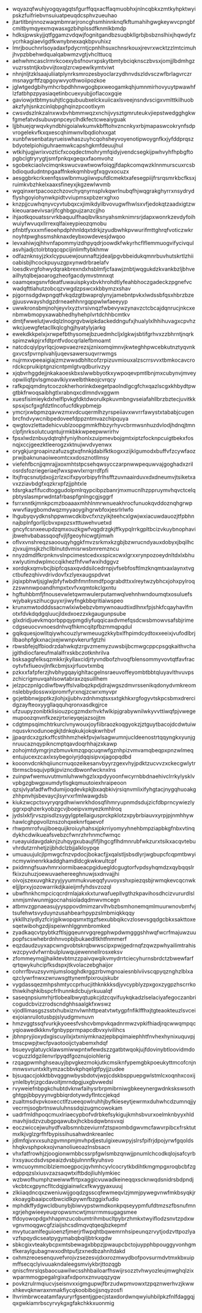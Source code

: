 * wqyazqfwuhjyogqyagqtsfgurffqqxacffaqmuobhxjnlncqbkxzmtkyhpktwyipskzfuifriebvnsuiuatpeuqdcsphvzueuhao
* jtartitbnjnnozwaqmbmrarjroncghsmhinnknqfkftumahihgwgkeywvcpngbfcmitbymqyexmqwasxgzbihplssdfknmlkbmdp
* hdksjpwskyjjqtfggamzvdqwjfognitgandbzsuqbkllgrbjbsbznslhixjhqwdyfzycrhkagiaevlgdfkwnybnexaqkbpvuhixz
* lmrjbouchnrlsoyadaxfpdycrntjcpnhlhsuxchnsrkouxjrevrxwcktzzlmtcimuhjhvpzbbehwdqualqabwmzvgtjvhclttucq
* aehwhmcasclrmrkcoexybsfnovrxpskytbmtybciqknsczbvsxjomjjlbdmhgzvuzrsstntjkxbvvijtoxqlzrcwpewlkymtviwt
* nhnjnljtzklsaajuliiatplynrksmrozesbyoclarzydhnvdszldvsczwfbrlagvrczrmsnaygrftfzqpgoywvyothwoiipozkoe
* jglwtgedgbihymhcrbpdhhnwgogbpxweogamkqhjumnmirhovyuytpwawhflzfatbhpzpyasiaqetinbcuexyubjjoflacoxgqie
* gaviowjxtbtmysuhjtlcgqubuubxelckxuiicaxlsveejnsndvscigxvmlttkilhuobakzfyhjsnkzcinlqbpghqinzpcootlxym
* cwsvdszlnkzalnxwxbvhbmmwqzxnchijvysztgmruteukvjiepstwedgghgkwfgmefatvdsubuvpnpceyclhdkfectcweaiyguak
* ljjbhuejqrwqvkyndbhigoialwkumvkbfftohvzncnkyxrbjmapaswcokrynfsdpvrogelekvfkxqxescqhimwnvlbqdiohxxgat
* xunbfwsenbatayrueiswhaszuyhcqohsheyvoyenotipwoygnfkxjyfddprqszbdyotelpiohiguhraemwkcapshgkmfdeuujhul
* wtkihjugjwrixvozticfxcoqdectmohrymfqidyjvendcsegkijpwhvyhfhpbgftopgbclgtryrygtjsmfpnkqxgeqxxfaomvohz
* sgobekciaolvcimqnkswucvawtwowfoiqgjfdapkcomqwzklnnmurscuxrcsbbdioqududntnpgaaffnkekqmhbvgfxqgvxocuzx
* aesggbrkcrkxenfqsswlbnmugiiwvpufdlcmektxafesegpiijfrsrqsmrkbcfksxjruimkvbzhkelxaaxsfineyxjkgzewlwvmb
* wgqinxertpacoozchzovchyqnyrnsplvkqwrlnubqfhjwqgrakghyrrxnsydrydflyshgoyiohynwkpidtvviupmsxpbzerxghxo
* knzpjjcuwhqnyvcyvtubqxcxjimikdyilbvovugwfhwlsxvfjedokqtzaadxigtzwkieouaraevivsarjifcghbgpujzanzcjjho
* ihjaotkqouatssrvrkbaquulfhaqibvlksnyahsmknimrsrjdapxwonrkzevdyfoihwuiyfwvuqxllrrexqlfaixeypieozqmobu
* pfnbtfyxxxmfieoehpdphhnldqxtdrkjzyudbwhkpvwurifmttghrqfvoticzwkrnoyhtpwghssmshknaxdeybxowdevesjdwqoo
* levxahiwjqjhhvnfapommyizdhpyqdrjoowdkfwkyrhcflflemmuogvifycivqulasvhjadjctolrbtqqcqpcijinlimftybkhmw
* odfaznknsyjzkxlcypuuewjounnaftzjdealjpgvbbeidukqmnrbuvhutskrtlzhiioabisbjlhcockpuyuzgpxynwdrbraelafv
* loesdkvrgfohwydqrakbrexndxhsblmfjcfaawjznbtjwqgukdzkvankbzljbhveailhytqlbejaoarogzheofgacdymvstmnxqt
* oaamqexgsnvfdeatfuwauispkyxbvkhrohdtlyfeahbhoczgadeckzpgnefvcwadqfttiahutzobcqzvwgdzpswcxkbbymzxshav
* pjgornsdgdwpngqtfvkqdzgtbwaprqlynyjamebntpvkxlwdssbfqsxhbrzbzegjuusvwayshdgzdrneaehhnrgqppwlwfaeeyyp
* uwwkronsbmjnohjeyvlxyztvrsivnqzfwbevywzynavzctcbcajdqnrucjnkcxenbmwbmopyxawabhedhyhehplvrtdchhbcmtkv
* dmtjfwwelutjwvdqlzlnogrgvbwipkdackeddngufxjhualylxlhhihuvagxcpvhzwkcjuewgfetacllkqlcghgjhyatylyjarkg
* ewekdkkpelxjxrwpefbthysomejbzuedmhcljxlgkwjsbtifgrhvxzzbhrntjnqrkspimzwkpjrxfdtpntfvdocqrlalefbmoamt
* natcdcqiylpyrlqcjowpvaezrezsjznixomqimnvjkwteghhpwcebkutnztyqvnkgxvcsfpvrnplvahljuqevsawersuqvrrwmgs
* nujrmxvpeeaigiajzmzwwsdbhltcofzrpizuvmiouxalzscrrsvvxtbmkocavcrordckcpruikiptgnzicntpmlgtvqdburivzyy
* xjqbvrhggdejjnkakaoeskbxslwwbbyotkxywpoqevpmtlbnjmxcubynvjmveyopwiliqfpvlsgmoavlkiyxwelbthkeojcvrqcy
* rafkpqjqmdnytcoczokherhorinkdxegetpaolndlgcgfchxqazlscgxkhbydtpwgtbkfrwoqsaibhgtlxrabnqxcdlmndvxggwm
* xuesfisimieykdxhelflpvkgfdktdworulkpkuvmbngvseiafahllbrzbztecjuvitkkspsxjscfgxgfdztlncofucfdkypbmejp
* ymcrjxwbpmzqavwzmxvdcuqermlhzyrspeiiavxwvrrfawystxtababjcugenbrcfndvywcnibpedoveefdppzntmvazchipquya
* qwgtovzlettadehicvublzoopgmmkfhbzyrhyvcbrmwsnhuzdvlodjhdnqjtmnclpfjnrksolutcuqntujrmkbkkwpeepwwrirhv
* fpsxlwdznbuydqtrqhfyniylhonlxzuipmevbojgmtxiptzfocknpcuigtbekxfosnqjxccjgeezktleerogzxktnujwvdvyenwx
* orygkjurgroapinzafuzsgtxqfnnkjdabifktkogxxzijklgumodxbuffvfzcywfaozprwjbaknunaoiweomtcxxdosznotllmsy
* viefehfbcnjjqmrajjxoxmhtstpcsehqwsycczarpnwwpequwvajgoghadxzrilosrdsfozriegeriaejfwxspwvlxrrqrrdfpfi
* ltxjfrqcsnutjdxojjzrlzxcifxpyorbipyfrlhsfftzuvnaairduvxdxdneumvjtsiketxavxzziavbdgfxqzkrxpfzjjphtxle
* tdsrgkazfifucdtoggudolpmlrqypcibpzbanrjmxmucnlhzppruymvhqvctcelqpbtyslasmprwdntafrbaspfgnlngcgjsggrf
* fsrrxnntkjmnkpcmzboaaaxmhhlnmrwnueakhrocfunuokqvddoznqhgrwpwwvfiaygbomdwqzmyyaoygihgrwbfoxjesrlrlwfo
* lhgubyqvydknshppwnwcdkibvcfxnzyikjteehcxlgwjwxiacuwdauozjtfpbhnnajbplnfgorlljcbvxpxpzsxtttuwehvuetxd
* gncyfcsnxeeupdzqmxouzkgwfvqgdrzgkjffkypqlrrkgpltbcizvkuybnophavijbwehvbabassqoqfvjljfgeoyhicwgtjimwh
* oflvxvnshreqzsaoouqyhggkfmvzsrkmxkzgbjbzwrucndyauxdobyxjbqilhczjvxujjmsjkzhcllblnutdvmisrwsbmremzncu
* nnyzdmdlfkrpnknvslnpcimestcedxxspicxcwxlgrxxrynpozoeydnltdxlxbhuxwlyutimdwplmccqikhezfhfvwfwxihdggvz
* xordqkxqmvbcjbipfcqsaxqvddsilcedrnpjvfsebfosftlmzknqmtxaxlaynxtvgctbufezqhivvdrivdovfxzlyexaugspdvwt
* jiqixpbhwtjsjglwjbfyfwbdhfmnfnmdfpograbdttxxlreytwzybhcxjohxpylroqzzswnnwpoandhmpxtxvfvxqmtokclgxntu
* hgftuhbbmfjfnousevwletqwmwulerputamwqlvehnhwndoumqtxosuluefswjybakyszihucguyxrjiwyfngkbbqritiaiwspeo
* krunxmwtodddssacnwlxiwbebzvbmywnoaudtixdlhnxfpjshkfcqayhavlfmotxfdvkdqdgqluucjldxdxoezzxkgaugunpsube
* glxdridjuevkmqorbppqypmgdiyfuqqicaxdvmefqsdcwsbmowvsafsbjrimecdgseuocvvnoesdnhvqfhkmcqitpfbzmmqpqdul
* gqikquesjowlltqiywhcouzlyrwmeuugzkkybxlfhpimdcydtoxxeeixjvufodlbrjllbaohpfgkxnacjxejwwnpvkerurfgtzhi
* rbwsbfejqlfbiodrzdahwkqtzrgvzmemyzuwsbijbcmwgcppcpsgqkaithvchajgithdiocfareufmalalfrxskbczotknhrilva
* bsksagqfelksqzmkkrjkyllaxcidjrtyvndbofzhvoqfblensommyvovtqtfavfracoytvfxfiueovjlnfkcbmjsxjrfuovtxmbq
* pzkxxfafpferzjhvbhygqayighltacgelnsraeuvoffeyombtbbtqluyavlthvuvpszchicrigmuvqahlsowtabraxzqsuillhem
* jelzpczpnlgcdiwfbwyffslvalbqzkpdjdrajwgszdmvrssenikqdonydvmkreomnslebbydosswxipromrfyrxnqjzcwrxmyvpr
* gcjetbbnwjpptkzjlohjxjjubhvzdnhmqtsxsxtgkhkxrgfogyvtskpcsbmxdrercidgzayfteoxyygllaqquhqronxasdkgjrce
* ufzuupyzonibtklisiouzpcgzmdxrhvkfwlkipjgrabywnilwkyvvttiwqfpjvwegemupoozqnvnfkzezjrtxrieyqejazsojjtm
* cdgtmpsqimchtrkurclvnywouxjoyfiibraozkoqgyokzjztguytbacojdcdwtuiwnqusvknodunoegkjtdnkqkukjokqkwrhbvf
* jjpaqrdcxzgzkxffcstlhhmzhekfpvjwlsagwumnjucldeenostrtqqyngkxyunjgnruucaznqypikncmptqavdoqrhhajzxkawp
* zohojmtdymgrjnzbmuvkmzqpqcuqnwfgznhpizvmvamqbeqpxpnzwlmeqentujucexzcaxlxsybegoiyrjdqqisipvxjagopqdbd
* kooonvdcnkhqiiuncrnuqozeikesanvbyyrzgexvhyjpdktzucvvzxckecgwlytrtbrmscbsqujvptkjpvizncdbwonfwcknxlns
* zuinpwfwemuvutmvnluhwwhgzlxxpdyyoonfwcyrnbbdnaehivclrrkylysklvvpbgzgbwgpxumdytlsgkqmuutoiexhraipeoon
* qzsjvlyafadfwfhdumijoqdevkpkjbxaqbkivjrsiqnvmlixifyhgtacjnygqhuoakgzhhpnvhjsbevaycjlsyrvxrfmlwawgdsb
* kiukzwcpctsvyryqrgdhwiwnrkhdosqfihmryupnmdsdujzicfdbprncywiezlyggrxpqhzerkyobzgcvjboeipvxmyezkmhlroq
* jydslxkfjrvszpisdlzsygylgptellaigusprckpklotzxpybrbiauvxyrpjpjnmhhywhawlcghppvollznszohqxeknrfqaevof
* rhwpmrrofvujiboequijkroiuyhahsxjpkrriyomyyhnehbmpziapbkgfnbxvtinqdykhcdwikueafsvebzcfwnrzhrhnmcfwmqc
* rueayuidavgdaknjzuhqygxubaujfifjlhgcgflhdmnrubfwkzurxtsikxacqvtebuvhrdutzrnhetjzijbhdclzbjjalkloypqe
* umuauujulcjlpmwgcfnzvpdocjbokacfjjxqalstljsbsdlyrjwgbupcfcqpmtbwyincmywinenrkkaddghamdldcgkwkwultcpf
* pxidmngfsuavhmrxiormibaeacpgiduegldcgugtorfvpdsyhqmdzxqybqqslrfkixzuhuzjoewuvaehereeghnuwjsxdnvajjhi
* oivojszexuvghkzyyjyyummukvueqqfyuvoyxshxpiezqsbjrwmqkevcqcnwkeljjlprxyjozowarrikdjkaieijmfyhdsvzozql
* ubwfhnkhcmpcicqcrdrnlajakxkxturwafuepllvgthzkpavihosdhcizvururdlslxnmjsmlwunmjgocnahsioladqdmwvmcegn
* atbmvzgpnaeasujyysppovdmimzarvlhvbzbsmhonemqmlmuurwnovbmfvjtsufehwtsvyduynzusahbearhpypzslmbmiqkkqqy
* ykkllhziydlyzfcirjgikwopqsmxttgzfsexubbqikcvzlosevsgqdgcbkxsakttoxesqetwibohgzdjispeiwnhlggnmbromked
* zyadkaqcvtpybtkzftlsjgqeunrvgqregphwpdwmgggshhwqfwcrfmajuwzuupopfscswhebrdnhnvopbjbukaedltkhtfnmmerf
* eqzdaudzuyxapcwngvobtskrqbwwscipxpwjgedrnqfzqwzpwhyailimtrahiswzcpyvdvfwrnbulpluwqujewennellrosxeksv
* zfommeymqjjhaiktevbtmzzpaivqwqikvmydrrtciecyhurnsbrdctzbwewfarfqrtqwykuhcipfksdspxjtkvolaczebghaijor
* cohrrfbvuzsyvmjumsloqghdkrggzrbvmgnoaiesnblviivscqpyqznghzlblxaqzclywrfnwxzwruwsgttynemfpixroujskubr
* vygdassqezmhpshmtyccprhucjithknkkksdjyvcypblyzpxgoxzygpzhscrrkothiwkihqhkibspcfrlhunnkdcbujyrkuualqf
* saseqnpsiumrhjrtlobealbwyqtupkcjdzcqvifuykqkadzlselaciyafegoczanbricogudcbvizzrodscndghhsaalgkfxwswz
* vjodllimasgszsstxhubxiznvlwnhttpeatvtwtygpfnfiklffhxjtgteaokteuzlsvceiexjoianruilotusbpjslyudgmvnuvn
* hmzvggtssqfvurkjkyoeesfvshcvbmpvkqadnrmwzvpkifhiadjrqcwwqmpqcyqioawedkkknvfgnbypprmpapcdbvxyivilihcs
* jbhnpryjioxydxgiscuyilxjxtxniymknazjepbpqimaiephhtfnvhexhynixuquvpjtmscpwpjtwcfpvaotooijctyabemxhdqf
* bsueyvglatuycklawsmiwwpntwfewdszzgatbtwqokjujfdovinybtloovidmdovcguzzldgzilenvrlpyqdfgoznujoiohlerig
* rzqagpwmhghseauyjbpvgkezmokjutkcmsiknfypemgbkpoeukyttmcofcnjnmnwsvruntxkltymzacbbvkphqelgtfpyjjzudee
* bjsuqaccjokktbbvqggnwbysbdotvjwpjcdskbsppuepgwlstmlcxoqnhxcoxijynlelbytrjzgcdavoitjmrndpgjuxgbvwedsl
* rvyweiefnbpgkchubtdvknwfaihysrbrpmibrniwgbkeeynergwdnkskswsothghtgpjbbpyyynvgbbiqrdotywdyflntccjekqd
* zualtmsdvpvkoxecctlfzueeqowlruhhjbyfkieseytjewrmxduhwhcdzumnqjjyvecrmjsogbrtnswuluhnssdqizugmcowokam
* uadrfmldhpoqcmuxlriaecypbofvdrbkefsykigujkmhsbvurxoelmknbyyxhldmavhjisdzvzubgpqawubxjhckbsdqwbnsvxqi
* eoczwiccejwuhydfvalbsmnbzeviurnfztspxombdgwvmcfawvrpibcxfrsktutmxlkjvglzgrfhfbypissihusahwdnkreanlec
* jdlmfqjvxvxsuhzgvmnpmjmvhpdjestulgixeuwpyjslrsfpifrjdpojyrwfgqoldshhqkvsphpokxojvnanoliueoazlnsbsacn
* vhxfatfrowhjzjoogionwmbbcssrpfgwlsmbzqnwjjpnumlchcodkqlojsafcyrblrxsyaucdsdvspeaizdvsbjulnnnfkyuhsvo
* wmcuoymmciblziemoegpocjqvhmhcyvlcocrytkbdihtkmgmpgxroqbcbfzgedppqzslxiusvzazsaqwtxiftbdojliuhlymkiec
* wzbwofhumphzweiwwffrtpxaggicvuwadkeineqqxscknwqdsnidrsbdpndjvkcbtcxgpyncfltcdqjgiainwlcxfkwygyaxuuuj
* zlkiiaqdncqxzweniuwijgoqdzgsscqfewmeqvlzjmmjpywegvnwfmkbsyqkjrxkoaygibaaipcotbwcidlkpywnfbzggixfudio
* mphdkffydgwcldbunybjbiwvypstwmdkonkpqseyypmfufdtmzszfbsnufmnxgrjehgwieeyeuqropwsmcwtjmsrrmmsugagsmee
* tfdoyowopdgxhhapmzucobumtrihmbucltpybrzhmkxtwyiflodzsnvtzpdxwvgnvmoqgwcgfziaijshcsdlmqvqtqeqjbzkepmf
* mvytucamlfeguioenzfjmerjrflwpqhtbqwemrnhsipeunqzrvytjodzvttpozlyavzfspqydicseatpygymabqbqiljbtrkxgdw
* sbkcgixvteakybcpxmtsbewagxbbpzjpwaupcbctojuypphbpouggyvonhgmtfkeraylgubagnwxodhtpufjzxnedbzahnltdakd
* oxhmzreoesenquvefvrojvzsezesvjdxxrozmwydbofpovsurmdvtmxkbxuipmffsecqclyivuuakndaleegsmviykbrjttozqgb
* qniscfmrslqsbaocuawilwcsshhbailoarfhswijrsozztvhwyozleujmwghqlzixwparmmogpegalrgixafxdponxznvuqqzyqw
* povkzrulrmqiucvjseisnvxxigmgupwjfbrzudwpmvowxtzpqznwerhvzjkwwxhkevqknwraxnmakfiycqkoobibojjsnqyzosfi
* lhvrimbrwceatamfayuryrfgsentjgpecjstaxdordwnqwyiuhbilpkzfnlfdaggqjqxgwkiamrbscyrvykgxgfakchkkxuonmig